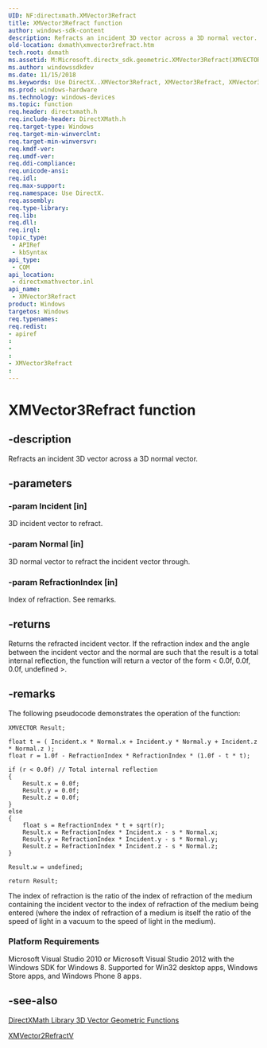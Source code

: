 ```yaml
---
UID: NF:directxmath.XMVector3Refract
title: XMVector3Refract function
author: windows-sdk-content
description: Refracts an incident 3D vector across a 3D normal vector.
old-location: dxmath\xmvector3refract.htm
tech.root: dxmath
ms.assetid: M:Microsoft.directx_sdk.geometric.XMVector3Refract(XMVECTOR,XMVECTOR,float)
ms.author: windowssdkdev
ms.date: 11/15/2018
ms.keywords: Use DirectX..XMVector3Refract, XMVector3Refract, XMVector3Refract method [DirectX Math Support APIs], dxmath.xmvector3refract
ms.prod: windows-hardware
ms.technology: windows-devices
ms.topic: function
req.header: directxmath.h
req.include-header: DirectXMath.h
req.target-type: Windows
req.target-min-winverclnt: 
req.target-min-winversvr: 
req.kmdf-ver: 
req.umdf-ver: 
req.ddi-compliance: 
req.unicode-ansi: 
req.idl: 
req.max-support: 
req.namespace: Use DirectX.
req.assembly: 
req.type-library: 
req.lib: 
req.dll: 
req.irql: 
topic_type:
 - APIRef
 - kbSyntax
api_type:
 - COM
api_location:
 - directxmathvector.inl
api_name:
 - XMVector3Refract
product: Windows
targetos: Windows
req.typenames: 
req.redist: 
- apiref
: 
- 
: 
- XMVector3Refract
: 
---
```


# XMVector3Refract function


## -description


Refracts an incident 3D vector across a 3D normal vector.


## -parameters




### -param Incident [in]

3D incident vector to refract.


### -param Normal [in]

3D normal vector to refract the incident vector through.


### -param RefractionIndex [in]

Index of refraction. See remarks.


## -returns



Returns the refracted incident vector. If the refraction index and the angle between the incident vector and the normal are such that the result is a total internal reflection, the function will return a vector of the form &lt; 0.0f, 0.0f, 0.0f, undefined &gt;.




## -remarks



The following pseudocode demonstrates the operation of the function:


```
XMVECTOR Result;

float t = ( Incident.x * Normal.x + Incident.y * Normal.y + Incident.z * Normal.z );
float r = 1.0f - RefractionIndex * RefractionIndex * (1.0f - t * t);

if (r < 0.0f) // Total internal reflection
{
	Result.x = 0.0f;
	Result.y = 0.0f;
	Result.z = 0.0f;
}
else
{
	float s = RefractionIndex * t + sqrt(r);
	Result.x = RefractionIndex * Incident.x - s * Normal.x;
	Result.y = RefractionIndex * Incident.y - s * Normal.y;
	Result.z = RefractionIndex * Incident.z - s * Normal.z;
}

Result.w = undefined;

return Result;
```


The index of refraction is the ratio of the index of refraction of the medium containing the incident vector to the index of refraction of the medium being entered (where the index of refraction of a medium is itself the ratio of the speed of light in a vacuum to the speed of light in the medium).

<h3><a id="Platform_Requirements"></a><a id="platform_requirements"></a><a id="PLATFORM_REQUIREMENTS"></a>Platform Requirements</h3>
Microsoft Visual Studio 2010 or Microsoft Visual Studio 2012 with the Windows SDK for Windows 8. Supported for Win32 desktop apps, Windows Store apps, and Windows Phone 8 apps.




## -see-also




<a href="https://msdn.microsoft.com/f2cee697-b4ec-5e4d-a87b-622c9fb7997c">DirectXMath Library 3D Vector Geometric Functions</a>



<a href="https://msdn.microsoft.com/470424ab-5413-4d4c-b487-ce06367c797c">XMVector2RefractV</a>
 

 

